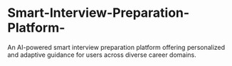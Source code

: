 # Smart-Interview-Preparation-Platform-
An AI-powered smart interview preparation platform offering personalized and adaptive guidance for users across diverse career domains.
